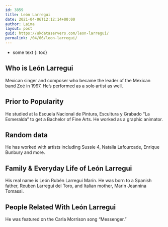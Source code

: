 ```yaml
---
id: 3859
title: León Larregui
date: 2021-04-06T12:12:14+00:00
author: Laima
layout: post
guid: https://ukdataservers.com/leon-larregui/
permalink: /04/06/leon-larregui/
---
```


* some text
{: toc}


## Who is León Larregui
                  
                  
                  
Mexican singer and composer who became the leader of the Mexican band Zoé in 1997. He&#8217;s performed as a solo artist as well.
                  
              
            
              
            
                
                
                
## Prior to Popularity
                  
                  
                  
He studied at la Escuela Nacional de Pintura, Escultura y Grabado &#8220;La Esmeralda&#8221; to get a Bachelor of Fine Arts. He worked as a graphic animator.
                  
              
            
              
            
                
                
                
## Random data
                  
                  
                  
He has worked with artists including Sussie 4, Natalia Lafourcade, Enrique Bunbury and more.
                  
              
            
              
            
                
                
                
## Family & Everyday Life of León Larregui
                  
                  
                  
His real name is León Rubén Larregui Marín. He was born to a Spanish father, Reuben Larregui del Toro, and Italian mother, Marin Jeannina Tomassi.
                  
              
            
              
            
                
                
                
## People Related With León Larregui
                  
                  
                  
He was featured on the Carla Morrison song &#8220;Messenger.&#8221;
                  
              
            
              
            
                
              
            
              
              
            
            
              
            
          
          
          